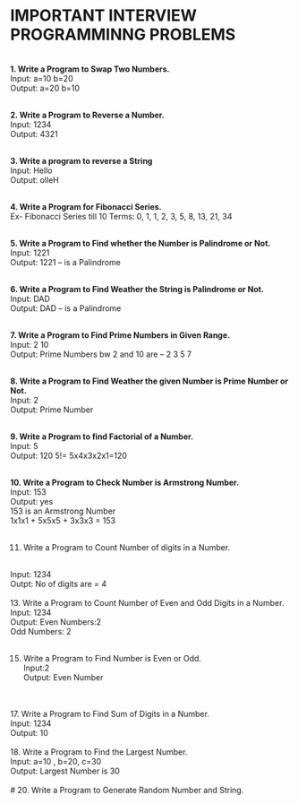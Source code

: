 # IMPORTANT INTERVIEW PROGRAMMINNG PROBLEMS
<br>
<b>1. Write a Program to Swap Two Numbers. </b>
<br>
Input: a=10 b=20
<br>
Output: a=20 b=10
<br>
<br>

<b>2. Write a Program to Reverse a Number.</b>
<br>
Input: 1234
<br>
Output: 4321
<br>
<br>

<b>3. Write a program to reverse a String</b>
<br>
Input: Hello
<br>
Output: olleH
<br>
<br>

<b>4. Write a Program for Fibonacci Series.</b>
<br>
Ex- Fibonacci Series till 10 Terms:
0, 1, 1, 2, 3, 5, 8, 13, 21, 34
<br>
<br>

<b>5. Write a Program to Find whether the Number is Palindrome or Not.</b>
<br>
Input: 1221
<br>
Output: 1221 – is a Palindrome
<br>
<br>

<b>6. Write a Program to Find Weather the String is Palindrome or Not.</b>
<br>
Input: DAD
<br>
Output: DAD – is a Palindrome
<br>
<br>

<b>7. Write a Program to Find Prime Numbers in Given Range.</b>
<br>
Input: 2 10
<br>
Output: Prime Numbers bw 2 and 10 are – 2 3 5 7
<br>
<br>

<b>8. Write a Program to Find Weather the given Number is Prime Number or Not.</b>
<br>
Input: 2
<br>
Output: Prime Number
<br>
<br>

<b>9. Write a Program to find Factorial of a Number.</b>
<br>
Input: 5
<br>
Output: 120 5!= 5x4x3x2x1=120
<br>
<br>

<b>10. Write a Program to Check Number is Armstrong Number.</b>
<br>
Input: 153
<br>
Output: yes
<br>
153 is an Armstrong Number
<br>
1x1x1 + 5x5x5 + 3x3x3 = 153
<br>
<br>

11. Write a Program to Count Number of digits in a Number.
<br>
Input: 1234
<br>
Outpt: No of digits are = 4
<br>
<br>
13. Write a Program to Count Number of Even and Odd Digits in a Number.
<br>
Input: 1234
<br>
Output: Even Numbers:2
<br>
Odd Numbers: 2
<br>
<br>

15. Write a Program to Find Number is Even or Odd.<br>
Input:2<br>
Output: Even Number
<br>
<br>
17. Write a Program to Find Sum of Digits in a Number.<br>
Input: 1234<br>
Output: 10
<br>
<br>
18. Write a Program to Find the Largest Number. <br>
Input: a=10 , b=20, c=30<br>
Output: Largest Number is 30
<br>
<br>
# 20. Write a Program to Generate Random Number and String.<br>
